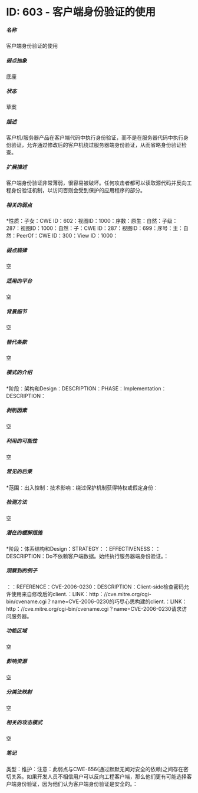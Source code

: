# ID: 603 - 客户端身份验证的使用
<h5>名称</h5>客户端身份验证的使用
<h5>弱点抽象</h5>底座
<h5>状态</h5>草案
<h5>描述</h5>客户机/服务器产品在客户端代码中执行身份验证，而不是在服务器代码中执行身份验证，允许通过修改后的客户机绕过服务器端身份验证，从而省略身份验证检查。
<h5>扩展描述</h5>客户端身份验证非常薄弱，很容易被破坏。任何攻击者都可以读取源代码并反向工程身份验证机制，以访问否则会受到保护的应用程序的部分。
<h5>相关的弱点</h5>*性质：子女：CWE ID：602：视图ID：1000：序数：原生：自然：子级：287：视图ID：1000：自然：子：CWE ID：287：视图ID：699：序号：主：自然：PeerOf：CWE ID：300：View ID：1000：
<h5>弱点规律</h5>空
<h5>适用的平台</h5>空
<h5>背景细节</h5>空
<h5>替代条款</h5>空
<h5>模式的介绍</h5>*阶段：架构和Design：DESCRIPTION：PHASE：Implementation：DESCRIPTION：
<h5>剥削因素</h5>空
<h5>利用的可能性</h5>空
<h5>常见的后果</h5>*范围：出入控制：技术影响：绕过保护机制获得特权或假定身份：
<h5>检测方法</h5>空
<h5>潜在的缓解措施</h5>*阶段：体系结构和Design：STRATEGY：：EFFECTIVENESS：：DESCRIPTION：Do不依赖客户端数据。始终执行服务器端身份验证。：
<h5>观察到的例子</h5>：：REFERENCE：CVE-2006-0230：DESCRIPTION：Client-side检查密码允许使用来自修改后的client.：LINK：http：//cve.mitre.org/cgi-bin/cvename.cgi？name=CVE-2006-0230的巧尽心思构建的client.：LINK：http：//cve.mitre.org/cgi-bin/cvename.cgi？name=CVE-2006-0230请求访问服务器。
<h5>功能区域</h5>空
<h5>影响资源</h5>空
<h5>分类法映射</h5>空
<h5>相关的攻击模式</h5>空
<h5>笔记</h5>类型：维护：注意：此弱点与CWE-656(通过默默无闻对安全的依赖)之间存在密切关系。如果开发人员不相信用户可以反向工程客户端，那么他们更有可能选择客户端身份验证，因为他们认为客户端身份验证是安全的。：


